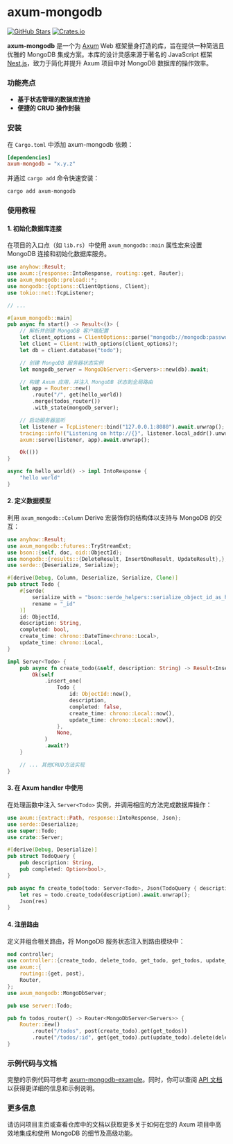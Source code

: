 # axum-mongodb

[![GitHub Stars](https://img.shields.io/github/stars/yexiyue/axum-mongodb?style=flat-square)](https://github.com/yexiyue/axum-mongodb)
[![Crates.io](https://img.shields.io/crates/v/axum-mongodb?style=flat-square)](https://crates.io/crates/axum-mongodb)

**axum-mongodb** 是一个为 [Axum](https://github.com/tokio-rs/axum) Web 框架量身打造的库，旨在提供一种简洁且优雅的 MongoDB 集成方案。本库的设计灵感来源于著名的 JavaScript 框架 [Nest.js](https://nestjs.com/)，致力于简化并提升 Axum 项目中对 MongoDB 数据库的操作效率。

### 功能亮点
- **基于状态管理的数据库连接**
- **便捷的 CRUD 操作封装**

### 安装

在 `Cargo.toml` 中添加 axum-mongodb 依赖：

```toml
[dependencies]
axum-mongodb = "x.y.z"
```

并通过 `cargo add` 命令快速安装：

```bash
cargo add axum-mongodb
```

### 使用教程

#### 1. 初始化数据库连接

在项目的入口点（如 `lib.rs`）中使用 `axum_mongodb::main` 属性宏来设置 MongoDB 连接和初始化数据库服务。

```rust
use anyhow::Result;
use axum::{response::IntoResponse, routing::get, Router};
use axum_mongodb::preload::*;
use mongodb::{options::ClientOptions, Client};
use tokio::net::TcpListener;

// ...

#[axum_mongodb::main]
pub async fn start() -> Result<()> {
    // 解析并创建 MongoDB 客户端配置
    let client_options = ClientOptions::parse("mongodb://mongodb:password@localhost:21045/admin").await?;
    let client = Client::with_options(client_options)?;
    let db = client.database("todo");

    // 创建 MongoDB 服务器状态实例
    let mongodb_server = MongoDbServer::<Servers>::new(db).await;

    // 构建 Axum 应用，并注入 MongoDB 状态到全局路由
    let app = Router::new()
        .route("/", get(hello_world))
        .merge(todos_router())
        .with_state(mongodb_server);

    // 启动服务器监听
    let listener = TcpListener::bind("127.0.0.1:8080").await.unwrap();
    tracing::info!("Listening on http://{}", listener.local_addr().unwrap());
    axum::serve(listener, app).await.unwrap();

    Ok(())
}

async fn hello_world() -> impl IntoResponse {
    "hello world"
}
```

#### 2. 定义数据模型

利用 `axum_mongodb::Column` Derive 宏装饰你的结构体以支持与 MongoDB 的交互：

```rust
use anyhow::Result;
use axum_mongodb::futures::TryStreamExt;
use bson::{self, doc, oid::ObjectId};
use mongodb::{results::{DeleteResult, InsertOneResult, UpdateResult},};
use serde::{Deserialize, Serialize};

#[derive(Debug, Column, Deserialize, Serialize, Clone)]
pub struct Todo {
    #[serde(
        serialize_with = "bson::serde_helpers::serialize_object_id_as_hex_string",
        rename = "_id"
    )]
    id: ObjectId,
    description: String,
    completed: bool,
    create_time: chrono::DateTime<chrono::Local>,
    update_time: chrono::Local,
}

impl Server<Todo> {
    pub async fn create_todo(&self, description: String) -> Result<InsertOneResult> {
        Ok(self
            .insert_one(
                Todo {
                    id: ObjectId::new(),
                    description,
                    completed: false,
                    create_time: chrono::Local::now(),
                    update_time: chrono::Local::now(),
                },
                None,
            )
            .await?)
    }

    // ... 其他CRUD方法实现
}
```

#### 3. 在 Axum handler 中使用

在处理函数中注入 `Server<Todo>` 实例，并调用相应的方法完成数据库操作：

```rust
use axum::{extract::Path, response::IntoResponse, Json};
use serde::Deserialize;
use super::Todo;
use crate::Server;

#[derive(Debug, Deserialize)]
pub struct TodoQuery {
    pub description: String,
    pub completed: Option<bool>,
}

pub async fn create_todo(todo: Server<Todo>, Json(TodoQuery { description, .. }): Json<TodoQuery>) -> impl IntoResponse {
    let res = todo.create_todo(description).await.unwrap();
    Json(res)
}
```

#### 4. 注册路由

定义并组合相关路由，将 MongoDB 服务状态注入到路由模块中：

```rust
mod controller;
use controller::{create_todo, delete_todo, get_todo, get_todos, update_todo};
use axum::{
    routing::{get, post},
    Router,
};
use axum_mongodb::MongoDbServer;

pub use server::Todo;

pub fn todos_router() -> Router<MongoDbServer<Servers>> {
    Router::new()
        .route("/todos", post(create_todo).get(get_todos))
        .route("/todos/:id", get(get_todo).put(update_todo).delete(delete_todo))
}

```

### 示例代码与文档

完整的示例代码可参考 [axum-mongodb-example](https://github.com/yexiyue/axum-mongodb/blob/master/examples/axum/src/lib.rs)。同时，你可以查阅 [API 文档](https://apifox.com/apidoc/shared-6bef1065-5c3e-42a8-bf10-73e21f671fe1) 以获得更详细的信息和示例说明。

### 更多信息

请访问项目主页或查看仓库中的文档以获取更多关于如何在您的 Axum 项目中高效地集成和使用 MongoDB 的细节及高级功能。
